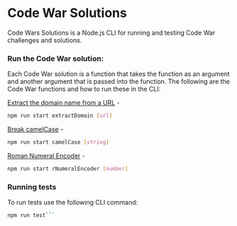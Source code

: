# Code War Solutions

Code Wars Solutions is a Node.js CLI for running and testing Code War challenges and solutions.

### Run the Code War solution:

Each Code War solution is a function that takes the function as an argument and another argument that is passed into the function.  The following are the Code War functions and how to run these in the CLI:

[Extract the domain name from a URL](https://www.codewars.com/kata/514a024011ea4fb54200004b/train/javascript) -
```bash
npm run start extractDomain [url]
```

[Break camelCase](https://www.codewars.com/kata/break-camelcase/train/javascript) -
```bash
npm run start camelCase [string]
```

[Roman Numeral Encoder](https://www.codewars.com/kata/roman-numerals-encoder/train/javascript) -
```bash
npm run start rNumeralEncoder [number]
```

### Running tests

To run tests use the following CLI command:

```bash
npm run test```
